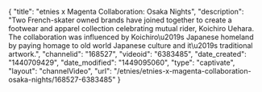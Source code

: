 {
    "title": "etnies x Magenta Collaboration: Osaka Nights",
    "description": "Two French-skater owned brands have joined together to create a footwear and apparel collection celebrating mutual rider, Koichiro Uehara. The collaboration was influenced by Koichiro\u2019s Japanese homeland by paying homage to old world Japanese culture and it\u2019s traditional artwork.",
    "channelid": "168527",
    "videoid": "6383485",
    "date_created": "1440709429",
    "date_modified": "1449095060",
    "type": "captivate",
    "layout": "channelVideo",
    "url": "\/etnies\/etnies-x-magenta-collaboration-osaka-nights\/168527-6383485"
}